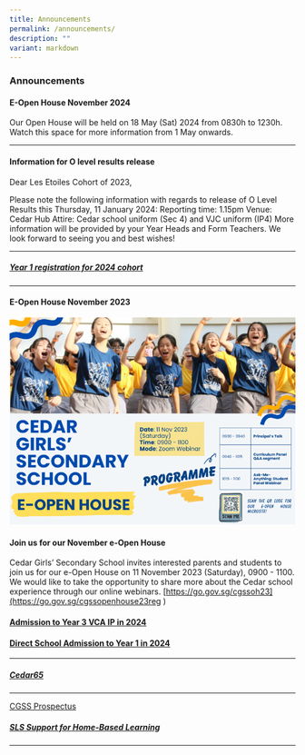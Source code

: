 ```yaml
---
title: Announcements
permalink: /announcements/
description: ""
variant: markdown
---
```

### Announcements

#### E-Open House November 2024

Our Open House will be held on 18 May (Sat) 2024 from 0830h to 1230h.
Watch this space for more information from 1 May onwards.


* * *
####  Information for O level results release
Dear Les Etoiles Cohort of 2023,

Please note the following information with regards to release of O Level Results this Thursday, 11 January 2024: 
Reporting time: 1.15pm
Venue: Cedar Hub
Attire: Cedar school uniform (Sec 4) and VJC uniform (IP4) 
More information will be provided by your Year Heads and Form Teachers.
We look forward to seeing you and best wishes!




* * *
##### [Year 1 registration for 2024 cohort](https://www.cedargirlssec.moe.edu.sg/admissions/year-1-registration-exercise-2024/)
* * *

#### E-Open House November 2023
![](/images/nov%20e-open%20house%20programme.png)
#### **Join us for our November e-Open House**
Cedar Girls’ Secondary School invites interested parents and students to join us for our e-Open House on 11 November 2023 (Saturday), 0900 - 1100. We would like to take the opportunity to share more about the Cedar school experience through our online webinars. [https://go.gov.sg/cgssoh23](https://go.gov.sg/cgssopenhouse23reg )


#### [Admission to Year 3 VCA IP in 2024](/admissions/admission-to-year3-vca-ip/)

#### [Direct School Admission to Year 1 in 2024](/admissions/dsa-year-1-2024/)

* * *
##### [Cedar65](https://sites.google.com/moe.edu.sg/cedar65)

* * *

[CGSS Prospectus](/files/cgssprospectus2023.pdf)

##### [SLS Support for Home-Based Learning](/contact-us/sls-support-hbl/)

* * *